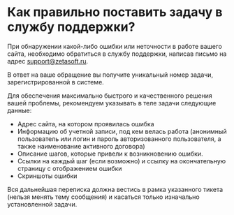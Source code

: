 # Как правильно поставить задачу в службу поддержки?

При обнаружении какой-либо ошибки или неточности в работе вашего сайта, необходимо обратиться в службу поддержки, написав письмо на адрес support@zetasoft.ru.

В ответ на ваше обращение вы получите уникальный номер задачи, зарегистрированной в системе.

Для обеспечения максимально быстрого и качественного решения вашей проблемы, рекомендуем указывать в теле задачи следующие данные:

* Адрес сайта, на котором проявилась ошибка
* Информацию об учетной записи, под кем велась работа \(анонимный пользователь или логин и пароль авторизованного пользователя, а также наименование активного договора\)
* Описание шагов, которые привели к возникновению ошибки.
* Ссылки на каждый шаг \(если возможно\) и ссылку на окончательную страницу с отображением ошибки
* Скриншоты ошибки

Вся дальнейшая переписка должна вестись в рамка указанного тикета \(нельзя менять тему сообщения\) и касаться только изначально установленной задачи. 

